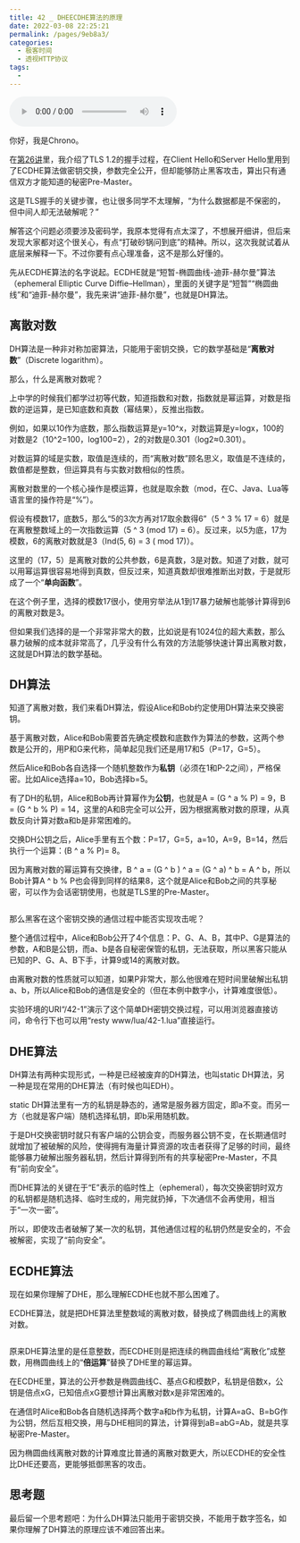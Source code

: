 ```yaml
---
title: 42 _ DHEECDHE算法的原理
date: 2022-03-08 22:25:21
permalink: /pages/9eb8a3/
categories:
  - 极客时间
  - 透视HTTP协议
tags:
  - 
---
```

<audio title="42 _ DHEECDHE算法的原理" src="https://static001.geekbang.org/resource/audio/66/7b/669bffe5b009bca02f827d434fec157b.mp3" controls="controls"></audio> 
<p>你好，我是Chrono。</p><p>在<a href="https://time.geekbang.org/column/article/110354">第26讲</a>里，我介绍了TLS 1.2的握手过程，在Client Hello和Server Hello里用到了ECDHE算法做密钥交换，参数完全公开，但却能够防止黑客攻击，算出只有通信双方才能知道的秘密Pre-Master。</p><p>这是TLS握手的关键步骤，也让很多同学不太理解，“为什么数据都是不保密的，但中间人却无法破解呢？”</p><p>解答这个问题必须要涉及密码学，我原本觉得有点太深了，不想展开细讲，但后来发现大家都对这个很关心，有点“打破砂锅问到底”的精神。所以，这次我就试着从底层来解释一下。不过你要有点心理准备，这不是那么好懂的。</p><p>先从ECDHE算法的名字说起。ECDHE就是“短暂-椭圆曲线-迪菲-赫尔曼”算法（ephemeral Elliptic Curve Diffie–Hellman），里面的关键字是“短暂”“椭圆曲线”和“迪菲-赫尔曼”，我先来讲“迪菲-赫尔曼”，也就是DH算法。</p><h2>离散对数</h2><p>DH算法是一种非对称加密算法，只能用于密钥交换，它的数学基础是“<strong>离散对数</strong>”（Discrete logarithm）。</p><p>那么，什么是离散对数呢？</p><p>上中学的时候我们都学过初等代数，知道指数和对数，指数就是幂运算，对数是指数的逆运算，是已知底数和真数（幂结果），反推出指数。</p><!-- [[[read_end]]] --><p>例如，如果以10作为底数，那么指数运算是y=10^x，对数运算是y=logx，100的对数是2（10^2=100，log100=2），2的对数是0.301（log2≈0.301）。</p><p>对数运算的域是实数，取值是连续的，而“离散对数”顾名思义，取值是不连续的，数值都是整数，但运算具有与实数对数相似的性质。</p><p>离散对数里的一个核心操作是模运算，也就是取余数（mod，在C、Java、Lua等语言里的操作符是“%”）。</p><p>假设有模数17，底数5，那么“5的3次方再对17取余数得6”（5 ^ 3 % 17 = 6）就是在离散整数域上的一次指数运算（5 ^ 3 (mod 17) = 6）。反过来，以5为底，17为模数，6的离散对数就是3（Ind(5, 6) = 3 ( mod 17)）。</p><p>这里的（17，5）是离散对数的公共参数，6是真数，3是对数。知道了对数，就可以用幂运算很容易地得到真数，但反过来，知道真数却很难推断出对数，于是就形成了一个“<strong>单向函数</strong>”。</p><p>在这个例子里，选择的模数17很小，使用穷举法从1到17暴力破解也能够计算得到6的离散对数是3。</p><p>但如果我们选择的是一个非常非常大的数，比如说是有1024位的超大素数，那么暴力破解的成本就非常高了，几乎没有什么有效的方法能够快速计算出离散对数，这就是DH算法的数学基础。</p><h2>DH算法</h2><p>知道了离散对数，我们来看DH算法，假设Alice和Bob约定使用DH算法来交换密钥。</p><p>基于离散对数，Alice和Bob需要首先确定模数和底数作为算法的参数，这两个参数是公开的，用P和G来代称，简单起见我们还是用17和5（P=17，G=5）。</p><p>然后Alice和Bob各自选择一个随机整数作为<strong>私钥</strong>（必须在1和P-2之间），严格保密。比如Alice选择a=10，Bob选择b=5。</p><p>有了DH的私钥，Alice和Bob再计算幂作为<strong>公钥</strong>，也就是A = (G ^ a % P) = 9，B = (G ^ b % P) = 14，这里的A和B完全可以公开，因为根据离散对数的原理，从真数反向计算对数a和b是非常困难的。</p><p>交换DH公钥之后，Alice手里有五个数：P=17，G=5，a=10，A=9，B=14，然后执行一个运算：(B ^ a % P)= 8。</p><p>因为离散对数的幂运算有交换律，B ^ a = (G ^ b ) ^ a = (G ^ a) ^ b = A ^ b，所以Bob计算A ^ b % P也会得到同样的结果8，这个就是Alice和Bob之间的共享秘密，可以作为会话密钥使用，也就是TLS里的Pre-Master。</p><p><img src="https://static001.geekbang.org/resource/image/4f/ef/4fd1b613d46334827b53a1f31fa4b3ef.png" alt=""></p><p>那么黑客在这个密钥交换的通信过程中能否实现攻击呢？</p><p>整个通信过程中，Alice和Bob公开了4个信息：P、G、A、B，其中P、G是算法的参数，A和B是公钥，而a、b是各自秘密保管的私钥，无法获取，所以黑客只能从已知的P、G、A、B下手，计算9或14的离散对数。</p><p>由离散对数的性质就可以知道，如果P非常大，那么他很难在短时间里破解出私钥a、b，所以Alice和Bob的通信是安全的（但在本例中数字小，计算难度很低）。</p><p>实验环境的URI“/42-1”演示了这个简单DH密钥交换过程，可以用浏览器直接访问，命令行下也可以用“resty www/lua/42-1.lua”直接运行。</p><h2>DHE算法</h2><p>DH算法有两种实现形式，一种是已经被废弃的DH算法，也叫static DH算法，另一种是现在常用的DHE算法（有时候也叫EDH）。</p><p>static DH算法里有一方的私钥是静态的，通常是服务器方固定，即a不变。而另一方（也就是客户端）随机选择私钥，即b采用随机数。</p><p>于是DH交换密钥时就只有客户端的公钥会变，而服务器公钥不变，在长期通信时就增加了被破解的风险，使得拥有海量计算资源的攻击者获得了足够的时间，最终能够暴力破解出服务器私钥，然后计算得到所有的共享秘密Pre-Master，不具有“前向安全”。</p><p>而DHE算法的关键在于“E”表示的临时性上（ephemeral），每次交换密钥时双方的私钥都是随机选择、临时生成的，用完就扔掉，下次通信不会再使用，相当于“一次一密”。</p><p>所以，即使攻击者破解了某一次的私钥，其他通信过程的私钥仍然是安全的，不会被解密，实现了“前向安全”。</p><h2>ECDHE算法</h2><p>现在如果你理解了DHE，那么理解ECDHE也就不那么困难了。</p><p>ECDHE算法，就是把DHE算法里整数域的离散对数，替换成了椭圆曲线上的离散对数。</p><p><img src="https://static001.geekbang.org/resource/image/b4/ba/b452ceb3cbfc5c644a3053f2054b1aba.jpg" alt=""></p><p>原来DHE算法里的是任意整数，而ECDHE则是把连续的椭圆曲线给“离散化”成整数，用椭圆曲线上的“<strong>倍运算</strong>”替换了DHE里的幂运算。</p><p>在ECDHE里，算法的公开参数是椭圆曲线C、基点G和模数P，私钥是倍数x，公钥是倍点xG，已知倍点xG要想计算出离散对数x是非常困难的。</p><p>在通信时Alice和Bob各自随机选择两个数字a和b作为私钥，计算A=aG、B=bG作为公钥，然后互相交换，用与DHE相同的算法，计算得到aB=abG=Ab，就是共享秘密Pre-Master。</p><p>因为椭圆曲线离散对数的计算难度比普通的离散对数更大，所以ECDHE的安全性比DHE还要高，更能够抵御黑客的攻击。</p><h2>思考题</h2><p>最后留一个思考题吧：为什么DH算法只能用于密钥交换，不能用于数字签名，如果你理解了DH算法的原理应该不难回答出来。</p><p><img src="https://static001.geekbang.org/resource/image/07/af/0773f7b9a098a64cdbe1bf2a666f87af.png" alt=""></p><p></p>